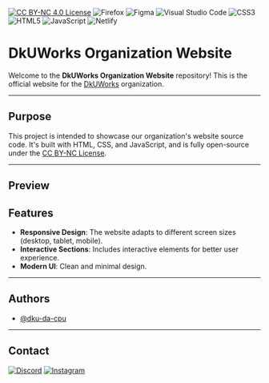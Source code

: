 [![CC BY-NC 4.0 License](https://img.shields.io/badge/License-CC%20BY--NC%204.0-lightgrey.svg)](https://creativecommons.org/licenses/by-nc/4.0/)
![Firefox](https://img.shields.io/badge/Firefox-FF7139?style=for-the-badge&logo=Firefox-Browser&logoColor=white)
![Figma](https://img.shields.io/badge/figma-%23F24E1E.svg?style=for-the-badge&logo=figma&logoColor=white)
![Visual Studio Code](https://img.shields.io/badge/Visual%20Studio%20Code-0078d7.svg?style=for-the-badge&logo=visual-studio-code&logoColor=white)
![CSS3](https://img.shields.io/badge/css3-%231572B6.svg?style=for-the-badge&logo=css3&logoColor=white)
![HTML5](https://img.shields.io/badge/html5-%23E34F26.svg?style=for-the-badge&logo=html5&logoColor=white)
![JavaScript](https://img.shields.io/badge/javascript-%23323330.svg?style=for-the-badge&logo=javascript&logoColor=%23F7DF1E)
![Netlify](https://img.shields.io/badge/netlify-%23000000.svg?style=for-the-badge&logo=netlify&logoColor=#00C7B7)

# DkUWorks Organization Website
Welcome to the **DkUWorks Organization Website** repository! This is the official website for the [DkUWorks](https://github.com/DkUWorks) organization.

---

## Purpose
This project is intended to showcase our organization's website source code. It's built with HTML, CSS, and JavaScript, and is fully open-source under the [CC BY-NC License](LICENSE).

---

## Preview



## Features
- **Responsive Design**: The website adapts to different screen sizes (desktop, tablet, mobile).
- **Interactive Sections**: Includes interactive elements for better user experience.
- **Modern UI**: Clean and minimal design.

---

## Authors
- [@dku-da-cpu](https://www.github.com/dku-da-cpu)

---

## Contact
[![Discord](https://img.shields.io/badge/Discord-%235865F2.svg?style=for-the-badge&logo=discord&logoColor=white)](https://discord.gg/juaPNzKPyr)
[![Instagram](https://img.shields.io/badge/Instagram-%23E4405F.svg?style=for-the-badge&logo=Instagram&logoColor=white)](https://instagram.com/diku.py)